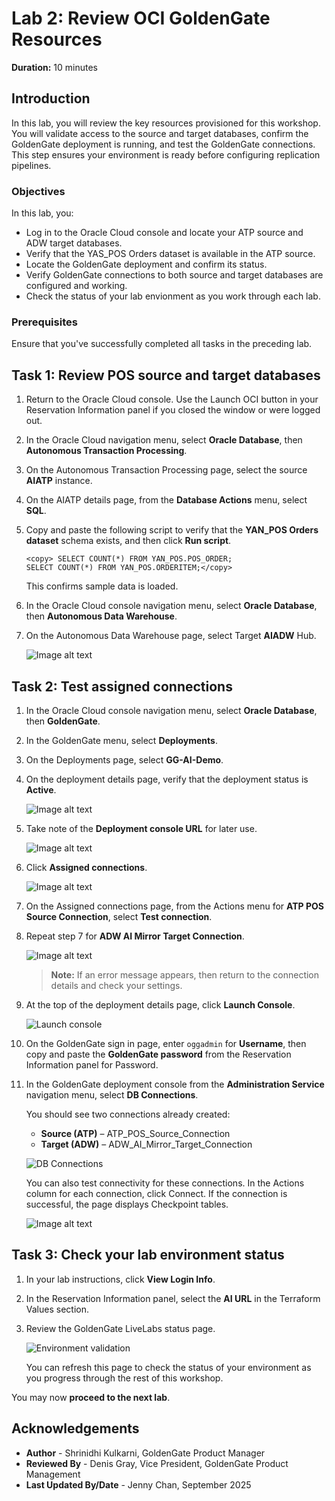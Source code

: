 # Lab 2: Review OCI GoldenGate Resources

**Duration:** 10 minutes  

## Introduction
In this lab, you will review the key resources provisioned for this workshop. You will validate access to the source and target databases, confirm the GoldenGate deployment is running, and test the GoldenGate connections. This step ensures your environment is ready before configuring replication pipelines.

### Objectives 

In this lab, you:

* Log in to the Oracle Cloud console and locate your ATP source and ADW target databases.  
* Verify that the YAS_POS Orders dataset is available in the ATP source.  
* Locate the GoldenGate deployment and confirm its status.  
* Verify GoldenGate connections to both source and target databases are configured and working.
* Check the status of your lab envionment as you work through each lab.

### Prerequisites

Ensure that you've successfully completed all tasks in the preceding lab. 

## Task 1: Review POS source and target databases

1.  Return to the Oracle Cloud console. Use the Launch OCI button in your Reservation Information panel if you closed the window or were logged out. 

2.  In the Oracle Cloud navigation menu, select **Oracle Database**, then **Autonomous Transaction Processing**.  

3.  On the Autonomous Transaction Processing page, select the source **AIATP** instance.

4.  On the AIATP details page, from the **Database Actions** menu, select **SQL**.

5.  Copy and paste the following script to verify that the **YAN_POS Orders dataset** schema exists, and then click **Run script**.
    
     ``` 
     <copy> SELECT COUNT(*) FROM YAN_POS.POS_ORDER;
     SELECT COUNT(*) FROM YAN_POS.ORDERITEM;</copy>
     ```
     
     This confirms sample data is loaded.  

6.  In the Oracle Cloud console navigation menu, select **Oracle Database**, then **Autonomous Data Warehouse**.

7.  On the Autonomous Data Warehouse page, select Target **AIADW** Hub.

    ![Image alt text](images/01-03-adw.png)  

## Task 2: Test assigned connections
   
1.  In the Oracle Cloud console navigation menu, select **Oracle Database**, then **GoldenGate**.

2.  In the GoldenGate menu, select **Deployments**.

3.  On the Deployments page, select **GG-AI-Demo**.

4.  On the deployment details page, verify that the deployment status is **Active**. 

    ![Image alt text](images/01-04-ggs.png)  

5.  Take note of the **Deployment console URL** for later use.

    ![Image alt text](images/01-05-console-url.png)  

6.  Click **Assigned connections**.
    
    ![Image alt text](images/01-05-test-connection.png)    
    
7.  On the Assigned connections page, from the Actions menu for **ATP POS Source Connection**, select **Test connection**. 

8.  Repeat step 7 for **ADW AI Mirror Target Connection**.

    ![Image alt text](images/01-05-test-success.png) 

    > **Note:** If an error message appears, then return to the connection details and check your settings.

9.  At the top of the deployment details page, click **Launch Console**.

    ![Launch console](./images/02-09-launch-console.png " ")

10. On the GoldenGate sign in page, enter `oggadmin` for **Username**, then copy and paste the **GoldenGate password** from the Reservation Information panel for Password.

11. In the GoldenGate deployment console from the  **Administration Service** navigation menu, select **DB Connections**.
    
    You should see two connections already created:  
    * **Source (ATP)** – ATP\_POS\_Source\_Connection
    * **Target (ADW)** – ADW\_AI\_Mirror\_Target\_Connection

    ![DB Connections](./images/02-11-db-connections.png " ")

    You can also test connectivity for these connections. In the Actions column for each connection, click Connect. If the connection is successful, the page displays Checkpoint tables.

    ![Image alt text](./images/02-12-connect-db.png " ") 

## Task 3: Check your lab environment status

1.  In your lab instructions, click **View Login Info**.

2.  In the Reservation Information panel, select the **AI URL** in the Terraform Values section. 

3.  Review the GoldenGate LiveLabs status page. 

    ![Environment validation](./images/03-03-status.png " ")

    You can refresh this page to check the status of your environment as you progress through the rest of this workshop. 

You may now **proceed to the next lab**.

## Acknowledgements
* **Author** - Shrinidhi Kulkarni, GoldenGate Product Manager
* **Reviewed By**  - Denis Gray,  Vice President, GoldenGate Product Management
* **Last Updated By/Date** - Jenny Chan, September 2025